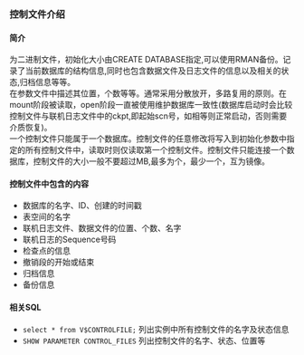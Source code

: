 ### 控制文件介绍
#### 简介
为二进制文件，初始化大小由CREATE DATABASE指定,可以使用RMAN备份。记录了当前数据库的结构信息,同时也包含数据文件及日志文件的信息以及相关的状态,归档信息等等。  
在参数文件中描述其位置，个数等等。通常采用分散放开，多路复用的原则。在mount阶段被读取，open阶段一直被使用维护数据库一致性(数据库启动时会比较控制文件与联机日志文件中的ckpt,即起始scn号，如相等则正常启动，否则需要介质恢复)。  
一个控制文件只能属于一个数据库。控制文件的任意修改将写入到初始化参数中指定的所有控制文件中，读取时则仅读取第一个控制文件。控制文件只能连接一个数据库，控制文件的大小一般不要超过MB,最多为个，最少一个，互为镜像。

#### 控制文件中包含的内容
* 数据库的名字、ID、创建的时间戳
* 表空间的名字
* 联机日志文件、数据文件的位置、个数、名字
* 联机日志的Sequence号码
* 检查点的信息
* 撤销段的开始或结束
* 归档信息
* 备份信息

#### 相关SQL
* `select * from V$CONTROLFILE;` 列出实例中所有控制文件的名字及状态信息
* `SHOW PARAMETER CONTROL_FILES` 列出控制文件的名字、状态、位置等
